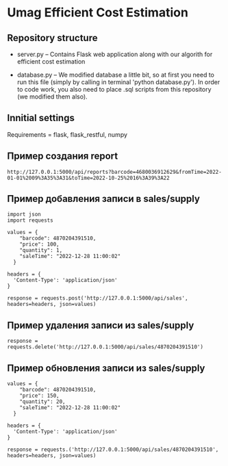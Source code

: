 # Umag Efficient Cost Estimation

## Repository structure

* server.py – Contains Flask web application along with our algorith for efficient cost estimation

* database.py – We modified database a little bit, so at first you need to run this file (simply by calling in terminal 'python database.py'). In order to code work, you also need to place .sql scripts from this repository (we modified them also).

## Innitial settings


Requirements = flask, flask_restful, numpy

## Пример создания report
```
http://127.0.0.1:5000/api/reports?barcode=4680036912629&fromTime=2022-01-01%2009%3A35%3A31&toTime=2022-10-25%2016%3A39%3A22
```

## Пример добавления записи в sales/supply
```
import json 
import requests

values = {
    "barcode": 4870204391510,
    "price": 100,
    "quantity": 1,
    "saleTime": "2022-12-28 11:00:02"
  }

headers = {
  'Content-Type': 'application/json'
}

response = requests.post('http://127.0.0.1:5000/api/sales', headers=headers, json=values)
```

## Пример удаления записи из sales/supply
```
response = requests.delete('http://127.0.0.1:5000/api/sales/4870204391510')
```

## Пример обновления записи из sales/supply
```
values = {
    "barcode": 4870204391510,
    "price": 150,
    "quantity": 20,
    "saleTime": "2022-12-28 11:00:02"
  }

headers = {
  'Content-Type': 'application/json'
}

response = requests.('http://127.0.0.1:5000/api/sales/4870204391510', headers=headers, json=values)
```
